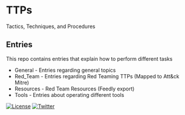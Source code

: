 # TTPs

Tactics, Techniques, and Procedures

## Entries

This repo contains entries that explain how to perform different tasks

* General - Entries regarding general topics
* Red_Team - Entries regarding Red Teaming TTPs (Mapped to Att&ck Mitre)
* Resources - Red Team Resources (Feedly export)
* Tools - Entries about operating different tools

[![License](https://img.shields.io/badge/license-GPL3-lightgrey.svg)](https://www.gnu.org/licenses/gpl-3.0.en.html) [![Twitter](https://img.shields.io/badge/twitter-sneakerhax-38A1F3?logo=twitter)](https://twitter.com/sneakerhax)
